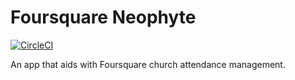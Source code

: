 # Foursquare Neophyte

[![CircleCI](https://circleci.com/gh/bolorundurowb/Foursquare-Neophyte/tree/master.svg?style=svg)](https://circleci.com/gh/bolorundurowb/Foursquare-Neophyte/tree/master)

An app that aids with Foursquare church attendance management.
